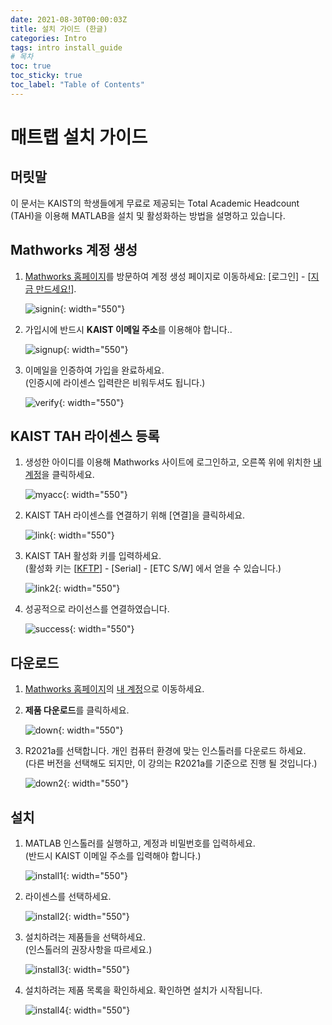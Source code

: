 ```yaml
---
date: 2021-08-30T00:00:03Z
title: 설치 가이드 (한글)
categories: Intro
tags: intro install_guide
# 목차
toc: true  
toc_sticky: true 
toc_label: "Table of Contents" 
---
```


# 매트랩 설치 가이드
## 머릿말
이 문서는 KAIST의 학생들에게 무료로 제공되는 Total Academic Headcount (TAH)을 이용해 MATLAB을 설치 및 활성화하는 방법을 설명하고 있습니다.

## Mathworks 계정 생성
1. [Mathworks 홈페이지](https://www.mathworks.com)를 방문하여 계정 생성 페이지로 이동하세요: [로그인] - [[지금 만드세요!](https://kr.mathworks.com/mwaccount/register)].

    ![signin]({{site.baseurl}}/images/intro/install/signin.png){: width="550"}

2.  가입시에 반드시 **KAIST 이메일 주소**를 이용해야 합니다..

    ![signup]({{site.baseurl}}/images/intro/install/signup.png){: width="550"}

3.  이메일을 인증하여 가입을 완료하세요.\
    (인증시에 라이센스 입력란은 비워두셔도 됩니다.)

    ![verify]({{site.baseurl}}/images/intro/install/verify.png){: width="550"}

## KAIST TAH 라이센스 등록
1.  생성한 아이디를 이용해 Mathworks 사이트에 로그인하고, 오른쪽 위에 위치한 [내 계정](https://kr.mathworks.com/mwaccount/)을 클릭하세요.

    ![myacc]({{site.baseurl}}/images/intro/install/myacc.png){: width="550"}

2.  KAIST TAH 라이센스를 연결하기 위해 [연결]을 클릭하세요.

    ![link]({{site.baseurl}}/images/intro/install/link.png){: width="550"}

3.  KAIST TAH 활성화 키를 입력하세요.\
    (활성화 키는 [[KFTP](https://kftp.kaist.ac.kr)] - [Serial] - [ETC S/W] 에서 얻을 수 있습니다.)

    ![link2]({{site.baseurl}}/images/intro/install/link2.png){: width="550"}

4.  성공적으로 라이선스를 연결하였습니다.

    ![success]({{site.baseurl}}/images/intro/install/success.png){: width="550"}

## 다운로드
1. [Mathworks 홈페이지](https://www.mathworks.com)의 [내 계정](https://kr.mathworks.com/mwaccount/)으로 이동하세요.

2.  **제품 다운로드**를 클릭하세요.

    ![down]({{site.baseurl}}/images/intro/install/down.png){: width="550"}

3.  R2021a를 선택합니다. 개인 컴퓨터 환경에 맞는 인스톨러를 다운로드 하세요.\
    (다른 버전을 선택해도 되지만, 이 강의는 R2021a를 기준으로 진행 될 것입니다.)

    ![down2]({{site.baseurl}}/images/intro/install/down2.png){: width="550"}

## 설치
1. MATLAB 인스톨러를 실행하고, 계정과 비밀번호를 입력하세요.\
    (반드시 KAIST 이메일 주소를 입력해야 합니다.)

    ![install1]({{site.baseurl}}/images/intro/install/install1.png){: width="550"}

2. 라이센스를 선택하세요.

    ![install2]({{site.baseurl}}/images/intro/install/install2.png){: width="550"}

3.  설치하려는 제품들을 선택하세요.\
    (인스톨러의 권장사항을 따르세요.)

    ![install3]({{site.baseurl}}/images/intro/install/install3.png){: width="550"}

5. 설치하려는 제품 목록을 확인하세요. 확인하면 설치가 시작됩니다. 

    ![install4]({{site.baseurl}}/images/intro/install/install4.png){: width="550"}
